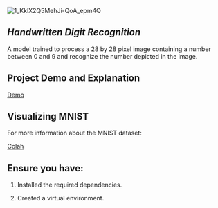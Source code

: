 ![1_KklX2Q5MehJi-QoA_epm4Q](https://github.com/BALK-03/handwritten_digit_recognition/assets/145299162/b596b492-c7bf-4ca7-91b5-f5cc8a130b50)

## *Handwritten Digit Recognition*

A model trained to process a 28 by 28 pixel image containing a number between 0 and 9 and recognize the number depicted in the image.



## Project Demo and Explanation


[Demo](https://youtu.be/FDHW3fUUX_c)


## Visualizing MNIST


For more information about the MNIST dataset:

[Colah](https://colah.github.io/posts/2014-10-Visualizing-MNIST/)


## Ensure you have:

   1.  Installed the required dependencies.

   
   2.  Created a virtual environment.
